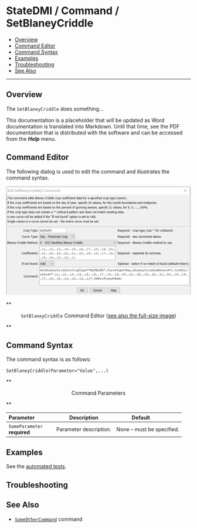 # StateDMI / Command / SetBlaneyCriddle #

* [Overview](#overview)
* [Command Editor](#command-editor)
* [Command Syntax](#command-syntax)
* [Examples](#examples)
* [Troubleshooting](#troubleshooting)
* [See Also](#see-also)

-------------------------

## Overview ##

The `SetBlaneyCriddle` does something...

This documentation is a placeholder that will be updated as Word documentation is translated into Markdown.
Until that time, see the PDF documentation that is distributed with the software and can be accessed
from the ***Help*** menu.

## Command Editor ##

The following dialog is used to edit the command and illustrates the command syntax.

![SetBlaneyCriddle](SetBlaneyCriddle.png)

**<p style="text-align: center;">
`SetBlaneyCriddle` Command Editor (<a href="../SetBlaneyCriddle.png">see also the full-size image</a>)
</p>**

## Command Syntax ##

The command syntax is as follows:

```text
SetBlaneyCriddle(Parameter="Value",...)
```
**<p style="text-align: center;">
Command Parameters
</p>**

| **Parameter**&nbsp;&nbsp;&nbsp;&nbsp;&nbsp;&nbsp;&nbsp;&nbsp;&nbsp;&nbsp;&nbsp;&nbsp; | **Description** | **Default**&nbsp;&nbsp;&nbsp;&nbsp;&nbsp;&nbsp;&nbsp;&nbsp;&nbsp;&nbsp; |
| --------------|-----------------|----------------- |
|`SomeParameter`<br>**required**|Parameter description.|None – must be specified.|

## Examples ##

See the [automated tests](https://github.com/OpenWaterFoundation/cdss-app-statedmi-main/tree/master/test/regression/commands/SetBlaneyCriddle).

## Troubleshooting ##

## See Also ##

* [`SomeOtherCommand`](../SomeOtherCommand/SomeOtherCommand) command
